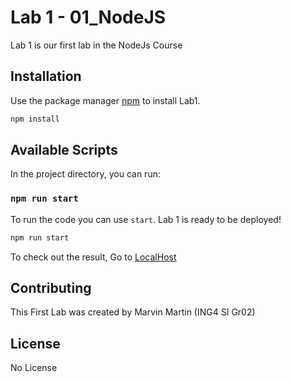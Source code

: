 # Lab 1 - 01_NodeJS

Lab 1 is our first lab in the NodeJs Course

## Installation

Use the package manager [npm](https://www.npmjs.com/get-npm) to install Lab1.

```bash
npm install
```

## Available Scripts

In the project directory, you can run:

### `npm run start`

To run the code you can use `start`.
Lab 1 is ready to be deployed!

```bash
npm run start
```

To check out the result, Go to [LocalHost](http://localhost:8081/)


## Contributing

This First Lab was created by Marvin Martin (ING4 SI Gr02)

## License
No License
